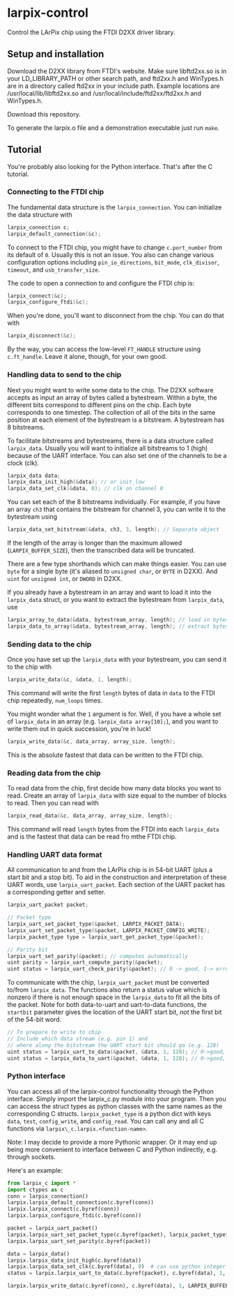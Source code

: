 # larpix-control

Control the LArPix chip using the FTDI D2XX driver library.

## Setup and installation

Download the D2XX library from FTDI's website. Make sure libftd2xx.so is
in your LD\_LIBRARY\_PATH or other search path, and ftd2xx.h and
WinTypes.h are in a directory called ftd2xx in your include path. Example locations are
/usr/local/lib/libftd2xx.so and /usr/local/include/ftd2xx/ftd2xx.h and
WinTypes.h.

Download this repository.

To generate the larpix.o file and a demonstration executable just run
`make`.

## Tutorial

You're probably also looking for the Python interface. That's after the C
tutorial.

### Connecting to the FTDI chip

The fundamental data structure is the `larpix_connection`. You can
initialize the data structure with

```C
larpix_connection c;
larpix_default_connection(&c);
```

To connect to the FTDI chip, you might have to change `c.port_number`
from its default of `0`. Usually this is not an issue. You also can
change various configuration options including `pin_io_directions`,
`bit_mode`, `clk_divisor`, `timeout`, and `usb_transfer_size`.

The code to open a connection to and configure the FTDI chip is:

```C
larpix_connect(&c);
larpix_configure_ftdi(&c);
```

When you're done, you'll want to disconnect from the chip. You can do
that with

```C
larpix_disconnect(&c);
```

By the way, you can access the low-level `FT_HANDLE` structure using
`c.ft_handle`. Leave it alone, though, for your own good.

### Handling data to send to the chip

Next you might want to write some data to the chip. The D2XX software
accepts as input an array of bytes called a bytestream. Within a byte,
the different bits correspond to different pins on the chip. Each byte
corresponds to one timestep. The collection of all of the bits in the
same position at each element of the bytestream is a bitstream. A
bytestream has 8 bitstreams.

To facilitate bitstreams and bytestreams, there is a data structure
called `larpix_data`. Usually you will want to initialize all bitstreams
to 1 (high) because of the UART interface. You can also set one of the
channels to be a clock (clk).

```C
larpix_data data;
larpix_data_init_high(&data); // or init_low
larpix_data_set_clk(&data, 0); // clk on channel 0
```

You can set each of the 8 bitstreams individually. For example, if you
have an array `ch3` that contains the bitstream for channel 3, you can
write it to the bytestream using

```C
larpix_data_set_bitstream(&data, ch3, 3, length); // Separate object
```

If the length of the array is longer than the maximum allowed
(`LARPIX_BUFFER_SIZE`), then the transcribed data will be truncated.

There are a few type shorthands which can make things easier. You can
use `byte` for a single byte (it's aliased to `unsigned char`, or `BYTE`
in D2XX). And `uint` for `unsigned int`, or `DWORD` in D2XX.

If you already have a bytestream in an array and want to load it into
the `larpix_data` struct, or you want to extract the bytestream from
`larpix_data`, use

```C
larpix_array_to_data(&data, bytestream_array, length); // load in bytestream
larpix_data_to_array(&data, bytestream_array, length); // extract bytestream
```

### Sending data to the chip

Once you have set up the `larpix_data` with your bytestream, you can
send it to the chip with

```C
larpix_write_data(&c, &data, 1, length);
```

This command will write the first `length` bytes of data in
`data` to the FTDI chip repeatedly, `num_loops` times.

You might wonder what the `1` argument is for. Well, if you have a whole
set of `larpix_data` in an array (e.g. `larpix_data array[10];`), and
you want to write them out in quick succession, you're in luck!

```C
larpix_write_data(&c, data_array, array_size, length);
```

This is the absolute fastest that data can be written to the FTDI chip.

### Reading data from the chip

To read data from the chip, first decide how many data blocks you want
to read. Create an array of `larpix_data` with size equal to the number
of blocks to read. Then you can read with

```C
larpix_read_data(&c, data_array, array_size, length);
```

This command will read `length` bytes from the FTDI into each
`larpix_data` and is the fastest that data can be read fro mthe FTDI
chip.

### Handling UART data format

All communication to and from the LArPix chip is in 54-bit UART (plus a
start bit and a stop bit). To aid in the construction and interpretation
of these UART words, use `larpix_uart_packet`. Each section of the UART
packet has a corresponding getter and setter.

```C
larpix_uart_packet packet;

// Packet type
larpix_uart_set_packet_type(&packet, LARPIX_PACKET_DATA);
larpix_uart_set_packet_type(&packet, LARPIX_PACKET_CONFIG_WRITE);
larpix_packet_type type = larpix_uart_get_packet_type(&packet);

// Parity bit
larpix_uart_set_parity(&packet); // computes automatically
uint parity = larpix_uart_compute_parity(&packet);
uint status = larpix_uart_check_parity(&packet); // 0 -> good, 1-> error
```


To communicate with the chip, `larpix_uart_packet` must be converted
to/from `larpix_data`. The functions also return a status value which is
nonzero if there is not enough space in the `larpix_data` to fit all the
bits of the packet. Note for both data-to-uart and uart-to-data functions,
the `startbit` parameter gives the location of the UART start bit, _not_
the first bit of the 54-bit word.

```C
// To prepare to write to chip
// Include which data stream (e.g. pin 1) and
// where along the bitstream the UART start bit should go (e.g. 128)
uint status = larpix_uart_to_data(&packet, &data, 1, 128); // 0->good, 1->error
uint status = larpix_data_to_uart(&packet, &data, 1, 128); // 0->good, 1->error
```

### Python interface

You can access all of the larpix-control functionality through
the Python interface. Simply import the larpix\_c.py module into
your program. Then you can access the struct types as python
classes with the same names as the corresponding C structs.
`larpix_packet_type` is a python dict with keys `data`, `test`,
`config_write`, and `config_read`. You can call any and all C functions
via `larpix\_c.larpix.<function-name>`.

Note: I may decide to provide a more Pythonic wrapper. Or it may end up
being more convenient to interface between C and Python indirectly, e.g.
through sockets.

Here's an example:

```python
from larpix_c import *
import ctypes as c
conn = larpix_connection()
larpix.larpix_default_connection(c.byref(conn))
larpix.larpix_connect(c.byref(conn))
larpix.larpix_configure_ftdi(c.byref(conn))

packet = larpix_uart_packet()
larpix.larpix_uart_set_packet_type(c.byref(packet), larpix_packet_type['data'])
larpix.larpix_uart_set_parity(c.byref(packet))

data = larpix_data()
larpix.larpix_data_init_high(c.byref(data))
larpix.larpix_data_set_clk(c.byref(data), 0)  # can use python integer as c int
status = larpix.larpix_uart_to_data(c.byref(packet), c.byref(data), 1, 128)

larpix.larpix_write_data(c.byref(conn), c.byref(data), 1, LARPIX_BUFFER_SIZE)
```

